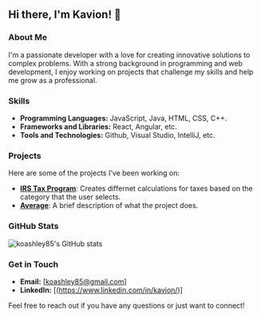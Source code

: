 ## Hi there, I'm Kavion! 👋

### About Me
I'm a passionate developer with a love for creating innovative solutions to complex problems. With a strong background in programming and web development, I enjoy working on projects that challenge my skills and help me grow as a professional.

### Skills
- **Programming Languages:** JavaScript, Java, HTML, CSS, C++.
- **Frameworks and Libraries:** React, Angular, etc.
- **Tools and Technologies:** Github, Visual Studio, IntelliJ, etc.

### Projects
Here are some of the projects I've been working on:

- [**IRS Tax Program**](https://github.com/koashley85/Irs-Tax-Program/): Creates differnet calculations for taxes based on the category that the user selects.
- [**Average**](https://github.com/koashley85/Average): A brief description of what the project does.

### GitHub Stats
![koashley85's GitHub stats](https://github-readme-stats.vercel.app/api?username=koashley85&show_icons=true&theme=radical)

### Get in Touch
- **Email:** [koashley85@gmail.com]
- **LinkedIn:** [(https://www.linkedin.com/in/kavion/)]
  
Feel free to reach out if you have any questions or just want to connect!

```
